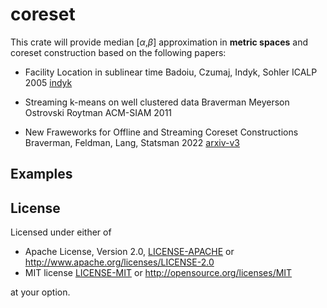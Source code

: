 # coreset

This crate will provide median [$\alpha$,$\beta$] approximation in **metric spaces** and coreset construction based on the following papers:

- Facility Location in sublinear time 
       Badoiu, Czumaj, Indyk, Sohler ICALP 2005
       [indyk](https://people.csail.mit.edu/indyk/fl.pdf)

- Streaming k-means on well clustered data
        Braverman Meyerson Ostrovski Roytman ACM-SIAM 2011 
    
- New Fraweworks for Offline and Streaming Coreset Constructions
        Braverman, Feldman, Lang, Statsman 2022
        [arxiv-v3](https://arxiv.org/abs/1612.00889)


## Examples


## License

Licensed under either of

* Apache License, Version 2.0, [LICENSE-APACHE](LICENSE-APACHE) or <http://www.apache.org/licenses/LICENSE-2.0>
* MIT license [LICENSE-MIT](LICENSE-MIT) or <http://opensource.org/licenses/MIT>

at your option.